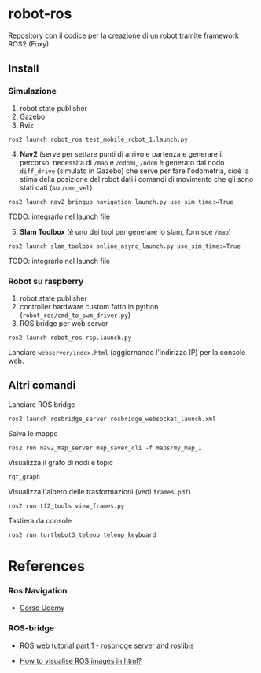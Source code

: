 # robot-ros
Repository con il codice per la creazione di un robot tramite framework ROS2 (Foxy)

## Install 

### Simulazione

1. robot state publisher
2. Gazebo
3. Rviz

```console
ros2 launch robot_ros test_mobile_robot_1.launch.py 
```

4. **Nav2** (serve per settare punti di arrivo e partenza e generare il percorso, necessita di `/map` e `/odom`), `/odom` è generato dal nodo `diff_drive` (simulato in Gazebo) che serve per fare l'odometria, cioè la stima della posizione del robot dati i comandi di movimento che gli sono stati dati (su `/cmd_vel`)

```console
ros2 launch nav2_bringup navigation_launch.py use_sim_time:=True
```
TODO: integrarlo nel launch file

5. **Slam Toolbox** (è uno dei tool per generare lo slam, fornisce `/map`)

```console
ros2 launch slam_toolbox online_async_launch.py use_sim_time:=True
```
TODO: integrarlo nel launch file


### Robot su raspberry

1. robot state publisher
2. controller hardware custom fatto in python (`robot_ros/cmd_to_pwm_driver.py`) 
3. ROS bridge per web server

```console
ros2 launch robot_ros rsp.launch.py
```

Lanciare `webserver/index.html` (aggiornando l'indirizzo IP) per la console web.

## Altri comandi

Lanciare ROS bridge
```console
ros2 launch rosbridge_server rosbridge_websocket_launch.xml
```

Salva le mappe
```console
ros2 run nav2_map_server map_saver_cli -f maps/my_map_1
```

Visualizza il grafo di nodi e topic
```console
rqt_graph
```

Visualizza l'albero delle trasformazioni (vedi `frames.pdf`)
```console
ros2 run tf2_tools view_frames.py
```

Tastiera da console
```console
ros2 run turtlebot3_teleop teleop_keyboard
```

# References 

### Ros Navigation

* [Corso Udemy](https://www.udemy.com/course/ros2-nav2-stack/)

### ROS-bridge

* [ROS web tutorial part 1 - rosbridge server and roslibjs](https://msadowski.github.io/ros-web-tutorial-pt1/)

* [How to visualise ROS images in html?](https://parkerrobert.medium.com/how-to-visualise-ros-images-in-html-c6b88e37e985)

